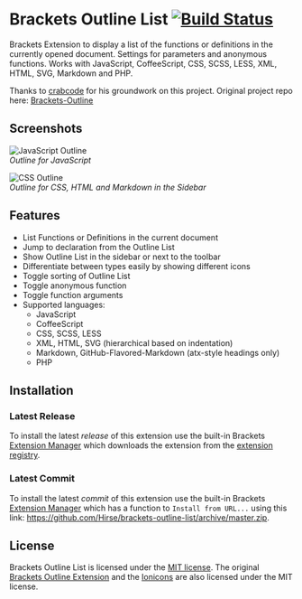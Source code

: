 # Brackets Outline List [![Build Status](https://travis-ci.org/Hirse/brackets-outline-list.svg?branch=master)](https://travis-ci.org/Hirse/brackets-outline-list)
Brackets Extension to display a list of the functions or definitions in the currently opened document. Settings for parameters and anonymous functions. Works with JavaScript, CoffeeScript, CSS, SCSS, LESS, XML, HTML, SVG, Markdown and PHP.

Thanks to [crabcode](https://github.com/crabcode) for his groundwork on this project. Original project repo here: [Brackets-Outline](https://github.com/crabcode/brackets-outline)

## Screenshots
![JavaScript Outline](https://raw.githubusercontent.com/Hirse/brackets-outline-list/master/screenshots/outline.png)  
*Outline for JavaScript*

![CSS Outline](https://raw.githubusercontent.com/Hirse/brackets-outline-list/master/screenshots/outline-sidebar.png)  
*Outline for CSS, HTML and Markdown in the Sidebar*

## Features
* List Functions or Definitions in the current document
* Jump to declaration from the Outline List
* Show Outline List in the sidebar or next to the toolbar
* Differentiate between types easily by showing different icons
* Toggle sorting of Outline List
* Toggle anonymous function
* Toggle function arguments
* Supported languages:
    * JavaScript
    * CoffeeScript
    * CSS, SCSS, LESS
    * XML, HTML, SVG (hierarchical based on indentation)
    * Markdown, GitHub-Flavored-Markdown (atx-style headings only)
    * PHP

## Installation
### Latest Release
To install the latest _release_ of this extension use the built-in Brackets [Extension Manager](https://github.com/adobe/brackets/wiki/Brackets-Extensions) which downloads the extension from the [extension registry](https://brackets-registry.aboutweb.com/).

### Latest Commit
To install the latest _commit_ of this extension use the built-in Brackets [Extension Manager](https://github.com/adobe/brackets/wiki/Brackets-Extensions) which has a function to `Install from URL...` using this link: https://github.com/Hirse/brackets-outline-list/archive/master.zip.

## License
Brackets Outline List is licensed under the [MIT license](http://opensource.org/licenses/MIT). The original [Brackets Outline Extension](https://github.com/crabcode/brackets-outline#license) and the [Ionicons](http://ionicons.com) are also licensed under the MIT license.
